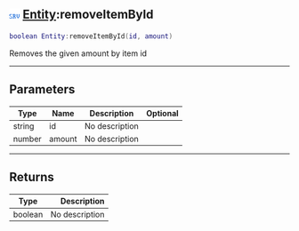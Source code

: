 ## ![server](.gitbook/assets/server.png) [Entity](./readme/Entity/README.md):removeItemById

```lua
boolean Entity:removeItemById(id, amount)
```

Removes the given amount by item id

------
## Parameters

| Type   | Name | Description | Optional |
| ------ | ---- | ----------- | -------: |
| string | id | No description |  |
| number | amount | No description |  |


------
## Returns

| Type   | Description |
| ------ | ----------: |
| boolean | No description |


